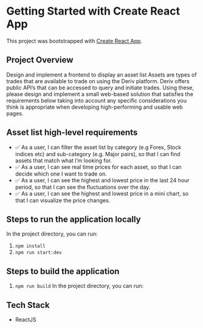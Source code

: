 # Getting Started with Create React App

This project was bootstrapped with [Create React App](https://github.com/facebook/create-react-app).

## Project Overview

Design and implement a frontend to display an asset list
Assets are types of trades that are available to trade on using the Deriv platform. Deriv offers
public API’s that can be accessed to query and initiate trades. Using these, please design and
implement a small web-based solution that satisfies the requirements below taking into account
any specific considerations you think is appropriate when developing high-performing and
usable web pages.

## Asset list high-level requirements

- :white_check_mark: As a user, I can filter the asset list by category (e.g Forex, Stock indices etc) and
  sub-category (e.g. Major pairs), so that I can find assets that match what I’m looking for.
- :white_check_mark: As a user, I can see real
  time prices for each asset, so that I can decide which one I
  want to trade on.
- :white_check_mark: As a user, I can see the highest and lowest price in the last 24 hour period, so that I can
  see the fluctuations over the day.
- :white_check_mark: As a user, I can see the highest and lowest price in a mini chart, so that I can visualize
  the price changes.

## Steps to run the application locally

In the project directory, you can run:

1. `npm install`
2. `npm run start:dev`

## Steps to build the application

1. `npm run build`
   In the project directory, you can run:

## Tech Stack

- ReactJS
